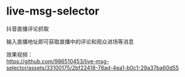 # live-msg-selector
抖音直播评论抓取

输入直播地址即可获取直播中的评论和观众进场等消息

效果视频：<br/>
https://github.com/986510453/live-msg-selector/assets/33100175/2bf22418-78ad-4ea1-b0c1-29a37ba60d55
